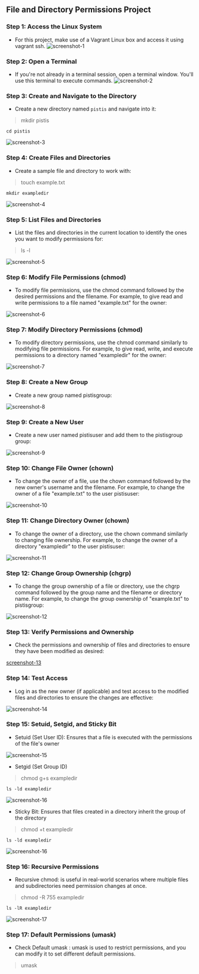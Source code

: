 ## File and Directory Permissions Project
### Step 1: Access the Linux System
- For this project, make use of a Vagrant Linux box and access it using vagrant ssh. 
![screenshot-1](vagrantssh.JPG)

### Step 2: Open a Terminal
- If you're not already in a terminal session, open a terminal window. You'll use this terminal to execute commands.
![screenshot-2](terminal.JPG)

### Step 3: Create and Navigate to the Directory
- Create a new directory named <code>pistis</code> and navigate into it:

> mkdir pistis
    
    cd pistis

![screenshot-3](mkdir.JPG)

### Step 4: Create Files and Directories
- Create a sample file and directory to work with:

>   touch example.txt

    mkdir exampledir

![screenshot-4](createfile.JPG)

### Step 5: List Files and Directories
- List the files and directories in the current location to identify the ones you want to modify permissions for:

> ls -l

![screenshot-5](createfile.JPG)

### Step 6: Modify File Permissions (chmod)
- To modify file permissions, use the chmod command followed by the desired permissions and the filename. For example, to give read and write permissions to a file named "example.txt" for the owner:

![screenshot-6](chmod.JPG)

### Step 7: Modify Directory Permissions (chmod)
- To modify directory permissions, use the chmod command similarly to modifying file permissions. For example, to give read, write, and execute permissions to a directory named "exampledir" for the owner:

![screenshot-7](chmodexampledir.JPG)

### Step 8: Create a New Group
- Create a new group named pistisgroup:

![screenshot-8](groupadd.JPG)

### Step 9: Create a New User
- Create a new user named pistisuser and add them to the pistisgroup group:

![screenshot-9](useradd.JPG)

### Step 10: Change File Owner (chown)
- To change the owner of a file, use the chown command followed by the new owner's username and the filename. For example, to change the owner of a file "example.txt" to the user pistisuser:

![screenshot-10](chown.JPG)

### Step 11: Change Directory Owner (chown)
- To change the owner of a directory, use the chown command similarly to changing file ownership. For example, to change the owner of a directory "exampledir" to the user pistisuser:

![screenshot-11](chowndir.JPG)

### Step 12: Change Group Ownership (chgrp)
- To change the group ownership of a file or directory, use the chgrp command followed by the group name and the filename or directory name. For example, to change the group ownership of "example.txt" to pistisgroup:

![screenshot-12](chgrp.JPG)

### Step 13: Verify Permissions and Ownership
- Check the permissions and ownership of files and directories to ensure they have been modified as desired:

[screenshot-13](chgrp.JPG)

### Step 14: Test Access
- Log in as the new owner (if applicable) and test access to the modified files and directories to ensure the changes are effective:

![screenshot-14](testaccess.JPG)

### Step 15: Setuid, Setgid, and Sticky Bit
- Setuid (Set User ID): Ensures that a file is executed with the permissions of the file's owner

![screenshot-15](setuid.JPG)

- Setgid (Set Group ID)
> chmod g+s exampledir

    ls -ld exampledir

![screenshot-16](setgid.JPG)

- Sticky Bit: Ensures that files created in a directory inherit the group of the directory
> chmod +t exampledir

    ls -ld exampledir

![screenshot-16](stickybit.JPG)

### Step 16: Recursive Permissions
- Recursive chmod: is useful in real-world scenarios where multiple files and subdirectories need permission changes at once.

> chmod -R 755 exampledir

    ls -lR exampledir

![screenshot-17](recursive.JPG)

### Step 17: Default Permissions (umask)
- Check Default umask : umask is used to restrict permissions, and you can modify it to set different default permissions.

> umask

